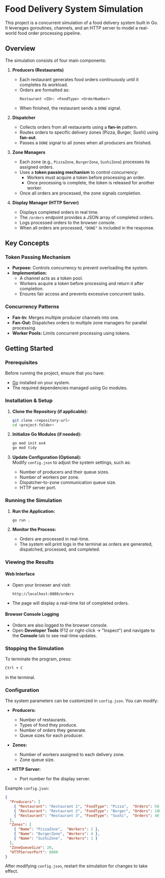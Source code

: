 # Food Delivery System Simulation

This project is a concurrent simulation of a food delivery system built in Go. It leverages goroutines, channels, and an HTTP server to model a real-world food order processing pipeline.

## Overview

The simulation consists of four main components:

1. **Producers (Restaurants)**  
   - Each restaurant generates food orders continuously until it completes its workload.
   - Orders are formatted as:  
     ```
     Restaurant <ID>: <FoodType> <OrderNumber>
     ```
   - When finished, the restaurant sends a `DONE` signal.

2. **Dispatcher**  
   - Collects orders from all restaurants using a **fan-in** pattern.
   - Routes orders to specific delivery zones (Pizza, Burger, Sushi) using **fan-out**.
   - Passes a `DONE` signal to all zones when all producers are finished.

3. **Zone Managers**  
   - Each zone (e.g., `PizzaZone`, `BurgerZone`, `SushiZone`) processes its assigned orders.
   - Uses a **token passing mechanism** to control concurrency:
     - Workers must acquire a token before processing an order.
     - Once processing is complete, the token is released for another worker.
   - Once all orders are processed, the zone signals completion.

4. **Display Manager (HTTP Server)**  
   - Displays completed orders in real time.
   - The `/orders` endpoint provides a JSON array of completed orders.
   - Logs processed orders to the browser console.
   - When all orders are processed, `"DONE"` is included in the response.

## Key Concepts

### Token Passing Mechanism

- **Purpose:** Controls concurrency to prevent overloading the system.
- **Implementation:**
  - A channel acts as a token pool.
  - Workers acquire a token before processing and return it after completion.
  - Ensures fair access and prevents excessive concurrent tasks.

### Concurrency Patterns

- **Fan-In:** Merges multiple producer channels into one.
- **Fan-Out:** Dispatches orders to multiple zone managers for parallel processing.
- **Worker Pools:** Limits concurrent processing using tokens.



## Getting Started

### Prerequisites

Before running the project, ensure that you have:

- [Go](https://golang.org/dl/) installed on your system.
- The required dependencies managed using Go modules.

### Installation & Setup

1. **Clone the Repository (if applicable):**
   ```sh
   git clone <repository-url>
   cd <project-folder>
   ```

2. **Initialize Go Modules (if needed):**
   ```sh
   go mod init ex4
   go mod tidy
   ```

3. **Update Configuration (Optional):**  
   Modify `config.json` to adjust the system settings, such as:
   - Number of producers and their queue sizes.
   - Number of workers per zone.
   - Dispatcher-to-zone communication queue size.
   - HTTP server port.

### Running the Simulation

1. **Run the Application:**
   ```sh
   go run .
   ```

2. **Monitor the Process:**
   - Orders are processed in real-time.
   - The system will print logs in the terminal as orders are generated, dispatched, processed, and completed.

### Viewing the Results

#### Web Interface
- Open your browser and visit:
  ```
  http://localhost:8080/orders
  ```
- The page will display a real-time list of completed orders.

#### Browser Console Logging
- Orders are also logged to the browser console.
- Open **Developer Tools** (F12 or right-click → "Inspect") and navigate to the **Console** tab to see real-time updates.

### Stopping the Simulation

To terminate the program, press:
```sh
Ctrl + C
```
in the terminal.

### Configuration

The system parameters can be customized in `config.json`. You can modify:

- **Producers:**
  - Number of restaurants.
  - Types of food they produce.
  - Number of orders they generate.
  - Queue sizes for each producer.

- **Zones:**
  - Number of workers assigned to each delivery zone.
  - Zone queue size.

- **HTTP Server:**
  - Port number for the display server.

Example `config.json`:

```json
{
  "Producers": [
    { "Restaurant": "Restaurant 1", "FoodType": "Pizza",  "Orders": 50, "QueueSize": 5 },
    { "Restaurant": "Restaurant 2", "FoodType": "Burger", "Orders": 100, "QueueSize": 8 },
    { "Restaurant": "Restaurant 3", "FoodType": "Sushi",  "Orders": 40, "QueueSize": 3 }
  ],
  "Zones": [
    { "Name": "PizzaZone",  "Workers": 2 },
    { "Name": "BurgerZone", "Workers": 4 },
    { "Name": "SushiZone",  "Workers": 1 }
  ],
  "ZoneQueueSize": 20,
  "HTTPServerPort": 8080
}
```
After modifying `config.json`, restart the simulation for changes to take effect.